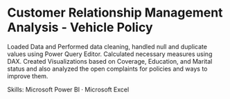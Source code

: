 # Customer Relationship Management Analysis - Vehicle Policy

Loaded Data and Performed data cleaning, handled null and duplicate values using Power Query Editor.
Calculated necessary measures using DAX.
Created Visualizations based on Coverage, Education, and Marital status and also analyzed the open complaints for policies and ways to improve them.

Skills: Microsoft Power BI · Microsoft Excel
